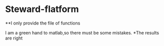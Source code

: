 # Steward-flatform

**I only provide the file of functions

I am a green hand to matlab,so there must be some mistakes.
*The results are right
